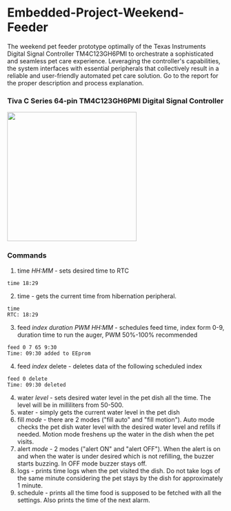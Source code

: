 # Embedded-Project-Weekend-Feeder
The weekend pet feeder prototype optimally of the Texas Instruments Digital Signal Controller TM4C123GH6PMI to orchestrate a sophisticated and seamless pet care experience. Leveraging the controller's capabilities, the system interfaces with essential peripherals that collectively result in a reliable and user-friendly automated pet care solution. Go to the report for the proper description and process explanation.

### Tiva C Series 64-pin TM4C123GH6PMI Digital Signal Controller
<img src="https://github.com/CpeCoder/Embedded-Project-Weekend-Feeder/assets/123278927/923abebd-70b3-4649-b26b-812aef1b7804" width="300" height="300">

### Commands
1. time *HH:MM* - sets desired time to RTC
```
time 18:29
```
2. time - gets the current time from hibernation peripheral.
```
time
RTC: 18:29
```
3. feed *index* *duration* *PWM* *HH:MM* - schedules feed time, index form 0-9, duration time to run the auger, PWM 50%-100% recommended
```
feed 0 7 65 9:30
Time: 09:30 added to EEprom
```
4. feed *index* delete - deletes data of the following scheduled index
```
feed 0 delete
Time: 09:30 deleted
```
4. water *level* - sets desired water level in the pet dish all the time. The level will be in milliliters from 50-500.
5. water - simply gets the current water level in the pet dish
6. fill *mode* - there are 2 modes ("fill auto" and "fill motion"). Auto mode checks the pet dish water level with the desired water level and refills if needed. Motion mode freshens up the water in the dish when the pet visits.
7. alert *mode* - 2 modes ("alert ON" and "alert OFF"). When the alert is on and when the water is under desired which is not refilling, the buzzer starts buzzing. In OFF mode buzzer stays off.
8. logs - prints time logs when the pet visited the dish. Do not take logs of the same minute considering the pet stays by the dish for approximately 1 minute.
9. schedule - prints all the time food is supposed to be fetched with all the settings. Also prints the time of the next alarm.
